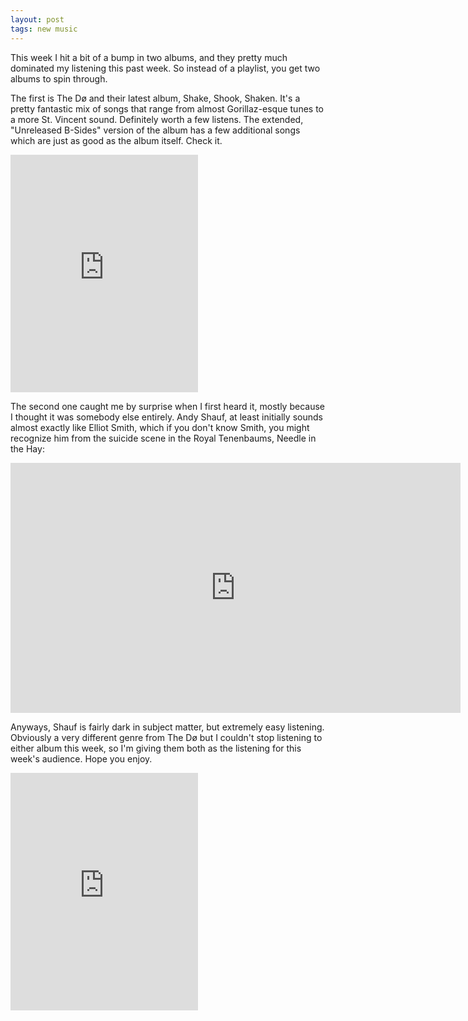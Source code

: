 ```yaml
---
layout: post
tags: new music
---
```


This week I hit a bit of a bump in two albums, and they pretty much dominated my listening this past week. So instead of a playlist, you get two albums to spin through.

The first is The Dø and their latest album, Shake, Shook, Shaken. It's a pretty fantastic mix of songs that range from almost Gorillaz-esque tunes to a more St. Vincent sound. Definitely worth a few listens. The extended, "Unreleased B-Sides" version of the album has a few additional songs which are just as good as the album itself. Check it.

<iframe src="https://embed.spotify.com/?uri=spotify%3Aalbum%3A1YT3LrX8BhUeqsscli66Iu" width="300" height="380" frameborder="0" allowtransparency="true"></iframe>

The second one caught me by surprise when I first heard it, mostly because I thought it was somebody else entirely. Andy Shauf, at least initially sounds almost exactly like Elliot Smith, which if you don't know Smith, you might recognize him from the suicide scene in the Royal Tenenbaums, Needle in the Hay:

<iframe width="720" height="400" src="https://www.youtube.com/embed/9pyBB7y8fDU" frameborder="0" allowfullscreen></iframe>

Anyways, Shauf is fairly dark in subject matter, but extremely easy listening. Obviously a very different genre from  The Dø but I couldn't stop listening to either album this week, so I'm giving them both as the listening for this week's audience. Hope you enjoy.

<iframe src="https://embed.spotify.com/?uri=spotify%3Aalbum%3A1bKpcuXtsV2l6ybVUJMRAl" width="300" height="380" frameborder="0" allowtransparency="true"></iframe>
